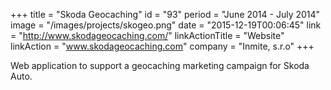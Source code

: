 +++
title = "Skoda Geocaching"
id = "93"
period = "June 2014 - July 2014"
image = "/images/projects/skogeo.png"
date = "2015-12-19T00:06:45"
link = "http://www.skodageocaching.com/"
linkActionTitle = "Website"
linkAction = "www.skodageocaching.com"
company = "Inmite, s.r.o"
+++

Web application to support a geocaching marketing campaign for Skoda Auto.
